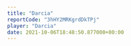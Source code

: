 ```yaml
---
title: "Darcia"
reportCode: "3hHY2MRKgrdDkTPj"
player: "Darcia"
date: 2021-10-06T18:48:50.877000+00:00
---
```

